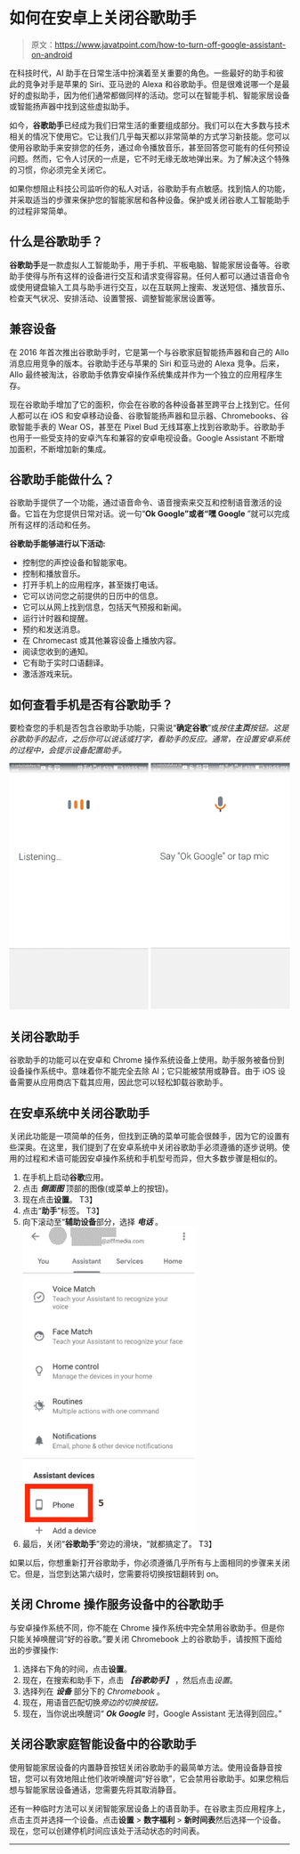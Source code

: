 # 如何在安卓上关闭谷歌助手

> 原文：<https://www.javatpoint.com/how-to-turn-off-google-assistant-on-android>

在科技时代，AI 助手在日常生活中扮演着至关重要的角色。一些最好的助手和彼此的竞争对手是苹果的 Siri、亚马逊的 Alexa 和谷歌助手。但是很难说哪一个是最好的虚拟助手，因为他们通常都做同样的活动。您可以在智能手机、智能家居设备或智能扬声器中找到这些虚拟助手。

如今，**谷歌助手**已经成为我们日常生活的重要组成部分。我们可以在大多数与技术相关的情况下使用它。它让我们几乎每天都以非常简单的方式学习新技能。您可以使用谷歌助手来安排您的任务，通过命令播放音乐，甚至回答您可能有的任何预设问题。然而，它令人讨厌的一点是，它不时无缘无故地弹出来。为了解决这个特殊的习惯，你必须完全关闭它。

如果你想阻止科技公司监听你的私人对话，谷歌助手有点敏感。找到恼人的功能，并采取适当的步骤来保护您的智能家居和各种设备。保护或关闭谷歌人工智能助手的过程非常简单。

## 什么是谷歌助手？

**谷歌助手**是一款虚拟人工智能助手，用于手机、平板电脑、智能家居设备等。谷歌助手使得与所有这样的设备进行交互和请求变得容易。任何人都可以通过语音命令或使用键盘输入工具与助手进行交互，以在互联网上搜索、发送短信、播放音乐、检查天气状况、安排活动、设置警报、调整智能家居设置等。

## 兼容设备

在 2016 年首次推出谷歌助手时，它是第一个与谷歌家庭智能扬声器和自己的 Allo 消息应用竞争的版本。谷歌助手还与苹果的 Siri 和亚马逊的 Alexa 竞争。后来，Allo 最终被淘汰，谷歌助手依靠安卓操作系统集成并作为一个独立的应用程序生存。

现在谷歌助手增加了它的面积，你会在谷歌的各种设备甚至跨平台上找到它。任何人都可以在 iOS 和安卓移动设备、谷歌智能扬声器和显示器、Chromebooks、谷歌智能手表的 Wear OS，甚至在 Pixel Bud 无线耳塞上找到谷歌助手。谷歌助手也用于一些受支持的安卓汽车和兼容的安卓电视设备。Google Assistant 不断增加面积，不断增加新的集成。

## 谷歌助手能做什么？

谷歌助手提供了一个功能，通过语音命令、语音搜索来交互和控制语音激活的设备。它旨在为您提供日常对话。说一句“**Ok Google”**或者**“嘿 Google** ”就可以完成所有这样的活动和任务。

**谷歌助手能够进行以下活动:**

*   控制您的声控设备和智能家电。
*   控制和播放音乐。
*   打开手机上的应用程序，甚至拨打电话。
*   它可以访问您之前提供的日历中的信息。
*   它可以从网上找到信息，包括天气预报和新闻。
*   运行计时器和提醒。
*   预约和发送消息。
*   在 Chromecast 或其他兼容设备上播放内容。
*   阅读您收到的通知。
*   它有助于实时口语翻译。
*   激活游戏来玩。

## 如何查看手机是否有谷歌助手？

要检查您的手机是否包含谷歌助手功能，只需说“**确定谷歌**”或*按住**主页**按钮。这是谷歌助手的起点，之后你可以说话或打字，看助手的反应。通常，在设置安卓系统的过程中，会提示设备配置助手。*

![How to turn off Google Assistant on Android](img/c2daffae9f8129b0b16e5fcb206887a7.png)

## 关闭谷歌助手

谷歌助手的功能可以在安卓和 Chrome 操作系统设备上使用。助手服务被备份到设备操作系统中。意味着你不能完全去除 AI；它只能被禁用或静音。由于 iOS 设备需要从应用商店下载其应用，因此您可以轻松卸载谷歌助手。

## 在安卓系统中关闭谷歌助手

关闭此功能是一项简单的任务，但找到正确的菜单可能会很棘手，因为它的设置有些深奥。在这里，我们提到了在安卓系统中关闭谷歌助手必须遵循的逐步说明。使用的过程和术语可能因安卓操作系统和手机型号而异，但大多数步骤是相似的。

1.  在手机上启动**谷歌**应用。
2.  点击 ***侧面图*** 顶部的图像(或菜单上的按钮)。
3.  现在点击**设置**。
    T3】
4.  点击“**助手**”标签。
    T3】
5.  向下滚动至“**辅助设备**部分，选择 ***电话*** 。
    ![How to turn off Google Assistant on Android](img/8a9718512a6aab79767f1f068a6746a7.png)
6.  最后，关闭“**谷歌助手**”旁边的滑块，“就都搞定了。
    T3】

如果以后，你想重新打开谷歌助手，你必须遵循几乎所有与上面相同的步骤来关闭它。但是，当您到达第六级时，您需要将切换按钮翻转到 on。

## 关闭 Chrome 操作服务设备中的谷歌助手

与安卓操作系统不同，你不能在 Chrome 操作系统中完全禁用谷歌助手。但是你只能关掉唤醒词“好的谷歌。”要关闭 Chromebook 上的谷歌助手，请按照下面给出的步骤操作:

1.  选择右下角的时间，点击**设置**。
2.  现在，在搜索和助手下，点击 ***【谷歌助手】*** ，然后点击*设置*。
3.  选择列在 ***设备*** 部分下的 *Chromebook* 。
4.  现在，用语音匹配切换*旁边的切换按钮。*
5.  现在，当你说出唤醒词“ ***Ok Google*** 时，Google Assistant 无法得到回应。”

## 关闭谷歌家庭智能设备中的谷歌助手

使用智能家居设备的内置静音按钮关闭谷歌助手的最简单方法。使用设备静音按钮，您可以有效地阻止他们收听唤醒词“好谷歌”，它会禁用谷歌助手。如果您稍后想与智能家居设备通话，您需要先将其取消静音。

还有一种临时方法可以关闭智能家居设备上的语音助手。在谷歌主页应用程序上，点击主页并选择一个设备。点击**设置** > **数字福利** > **新时间表**然后选择一个设备。现在，您可以创建停机时间应该处于活动状态的时间表。

* * *